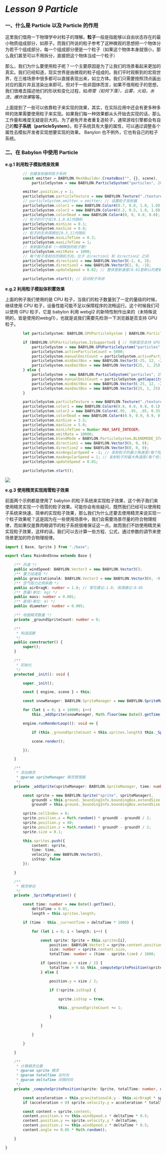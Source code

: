 # *Lesson 9 Particle*

### 一、什么是 Particle 以及 Particle 的作用

这里我们借用一下物理学中对粒子的理解。**粒子**一般是指能够以自由状态存在的最小物质组成部分，如原子。而我们所说的粒子参考了这种微观的思想把一个物体分为若干个组成部分，每一个组成部分便是一个粒子（如果这个物体本身就很小，那么我们甚至可以不用拆分，直接把这个物体当成一个粒子）

那么，我们为什么要使用粒子呢？一个主要原因是为了让我们的场景看起来更加的真实。我们已经知道，现实世界是由微观的粒子组成的。我们平时观察到的宏观世界，在三维场景中很多都可以直接表现出来，如立方体。我们只需要按照顶点画出对应的面片并且渲染出来即可。但对于一些非固体而言，如果不借用粒子的思想，我们很难去描述他们的形状和变化过程，如*雨雪（如何下落），云雾，火焰，水流，爆炸效果*等等。

上面提到了一些可以依靠粒子来实现的效果，其实，在实际应用中还会有更多种多样的效果需要使用粒子来实现。如果我们每一种效果都从头开始去实现的话，那么工作量和难度无疑是巨大的。为了避免开发者重复造轮子，通常游戏引擎都会有自己的**粒子系统（particleSystem）**。粒子系统具有大量的属性，可以通过调整各个属性去模拟开发者实现想要实现的效果。 Banylon 也不例外，它也有自己的粒子系统。

### 二、在 Babylon 中使用 Particle

**e.g.1 利用粒子模拟喷泉效果**

```typescript
        // 创建发射器和粒子系统
		const emitter = BABYLON.MeshBuilder.CreateBox("", {}, scene),
            particleSystem = new BABYLON.ParticleSystem("particles", 2000, scene);

        emitter.position.y = 1;
        particleSystem.particleTexture = new BABYLON.Texture("./textures/flare.png", scene); // 粒子贴图
        // particleSystem.emitter = emitter; // 设置粒子发射器
        particleSystem.color1 = new BABYLON.Color4(0.7, 0.8, 1.0, 1.0);
        particleSystem.color2 = new BABYLON.Color4(0.2, 0.5, 1.0, 1.0);
        particleSystem.colorDead = new BABYLON.Color4(0, 0, 0.0, 0.0); // 粒子在其生命周期结束时的颜色  
        // 粒子的尺寸在[0.1,0.8]内随机
        particleSystem.minSize = 0.1;
        particleSystem.maxSize = 0.8;
        // 粒子的生命周期在[0.3,1]内随机
        particleSystem.minLifeTime = 0.3;
        particleSystem.maxLifeTime = 1;
        // 发射器的速率（一帧释放的粒子数）
        particleSystem.emitRate = 1000;
        // 每个粒子发射后的随机方向，位于 direction1 和 direction2 之间
        particleSystem.direction1 = new BABYLON.Vector3(-2, 8, 3);
        particleSystem.direction2 = new BABYLON.Vector3(2, 8, -3);
        particleSystem.updateSpeed = 0.02; // 整体更新速度(0.01是默认的更新速度。更新越快,动画越快)  

        particleSystem.start(); // 启动粒子系统
```

**e.g.2 利用粒子模拟体积雾效果**

上面的例子我们使用的是 CPU 粒子，当我们的粒子数量到了一定的量级的时候，继续使用 CPU 粒子，设备性能可能不足以保障程序的流畅运行。这个时候我们可以使用 GPU 粒子，它是 babylon 利用 webgl2 的新特性制作出来的（未特殊说明的，皆是使用的webgl1），也就是说我们需要先检测一下浏览器是否支持 GPU 粒子。

```typescript
        let particleSystem: BABYLON.GPUParticleSystem | BABYLON.ParticleSystem; 

        if (BABYLON.GPUParticleSystem.IsSupported) { // 判断是否支持 GPU 粒子
            particleSystem = new BABYLON.GPUParticleSystem("particles", { capacity: 20000 }, scene);
            particleSystem.activeParticleCount = 5000;
            particleSystem.manualEmitCount = particleSystem.activeParticleCount;
            particleSystem.minEmitBox = new BABYLON.Vector3(-25, 12, -25);
            particleSystem.maxEmitBox = new BABYLON.Vector3(25, 1, 25);
        } else {
            particleSystem = new BABYLON.ParticleSystem("particles", 2500, scene);
            particleSystem.manualEmitCount = particleSystem.getCapacity();
            particleSystem.minEmitBox = new BABYLON.Vector3(-25, 12, -25);
            particleSystem.maxEmitBox = new BABYLON.Vector3(25, 1, 25);
        }

        particleSystem.particleTexture = new BABYLON.Texture("./textures/smoke_15.png", scene);
        particleSystem.color1 = new BABYLON.Color4(0.8, 0.8, 0.8, 0.1);
        particleSystem.color2 = new BABYLON.Color4(.95, .95, .95, 0.35);
        particleSystem.colorDead = new BABYLON.Color4(0.9, 0.9, 0.9, 0.1);
        particleSystem.minSize = 3.5;
        particleSystem.maxSize = 5.0;
        particleSystem.minLifeTime = Number.MAX_SAFE_INTEGER;
        particleSystem.emitRate = 10000;
        particleSystem.blendMode = BABYLON.ParticleSystem.BLENDMODE_STANDARD;
        particleSystem.direction1 = new BABYLON.Vector3(0, 0, 0);
        particleSystem.direction2 = new BABYLON.Vector3(0, 0, 0);
        particleSystem.minAngularSpeed = -1; // 发射粒子的最小角速度(每个粒子的z轴旋转)。  
        particleSystem.maxAngularSpeed = 1; // 发射粒子的最大角速度(每个粒子的z轴旋转)。  
        particleSystem.updateSpeed = 0.01;

        particleSystem.start();
```

![](images/fog.png)

**e.g.3 使用精灵实现雨雪粒子效果**

前面两个示例都是使用了 babylon 的粒子系统来实现粒子效果，这个例子我们来使用精灵实现一个雨雪的粒子效果。可能你会有些疑问，既然我们已经可以使用粒子系统来快速、简单的实现粒子效果，那么我们为什么还要去使用精灵来说实现一个粒子效果呢？这是因为在一些使用场景中，我们会需要场景尽量的符合物理规律，而如果仅是靠肉眼调节的粒子系统很难保证这一点。故而我们不妨使用精灵来实现粒子效果，这样的话，我们可以去计算一些方程、公式，通过参数的调节来使场景更加的符合物理规律。

```typescript
import { Base, Sprite } from "./base";

export class RainAndSnow extends Base {

    /** 风速 */
    public windSpeed: BABYLON.Vector3 = new BABYLON.Vector3();
    /** 重力加速度 */
    public gravitationalA: BABYLON.Vector3 = new BABYLON.Vector3(0, -9.81, 0);
    /** 空气阻力比例系数 */
    public airDragK: number = 1.0; // 雪花建议:1.0; 雨滴建议:0.05
    /** 质量(单位: kg) */
    public mass: number = 0.001;
    /** 直径(单位: m) */
    public diameter: number = 0.005;

    /** 地面精灵数量 */
    private _groundSpriteCount: number = 0;

    /**
     * 构造函数
     */
    public constructor() {
        super();
    }

    /**
     * 初始化
     */
    protected _init(): void {

        super._init();

        const { engine, scene } = this;

        const snowManager: BABYLON.SpriteManager = new BABYLON.SpriteManager("SpriteManager", "./textures/snow.png", 10000, { width: 8, height: 8 }, scene);

        for (let i = 0; i < 10000; i++)
            this._addSprite(snowManager, Math.floor(new Date().getTime() + i / 10));

        engine.runRenderLoop((): void => {

            if (this._groundSpriteCount < this.sprites.length) this._SpriteMigration();

            scene.render();

        });

    }

    /**
     * 添加精灵
     * @param spriteManager 精灵管理器
     */
    private _addSprite(spriteManager: BABYLON.SpriteManager, time: number = new Date().getTime()): void {

        const sprite = new BABYLON.Sprite("sprite", spriteManager),
            groundX = this.ground._boundingInfo.boundingBox.extendSize.x * 2,
            groundY = this.ground._boundingInfo.boundingBox.extendSize.x * 2;

        sprite.cellIndex = 0;
        sprite.position.x = Math.random() * groundX - groundX / 2;
        sprite.position.y = 40;
        sprite.position.z = Math.random() * groundY - groundY / 2;
        sprite.size = 0.1;

        this.sprites.push({
            content: sprite,
            time: time,
            velocity: new BABYLON.Vector3(),
            isStop: false
        });

    }

    /**
     * 精灵移动
     */
    private _SpriteMigration() {

        const time: number = new Date().getTime(),
            deltaTime = 0.01,
            length = this.sprites.length;

        if (time - this._currentTime > deltaTime * 1000) {

            for (let i = 0; i < length; i++) {

                const sprite: Sprite = this.sprites[i],
                    position: BABYLON.Vector3 = sprite.content.position,
                    size: number = sprite.content.size,
                    totalTime: number = (time - sprite.time) / 1000;

                if (position.y > size / 2) {
                    totalTime > 0 && this._computeSpritePosition(sprite, totalTime, deltaTime);
                } else {

                    position.y = size / 2;

                    if (!sprite.isStop) {

                        sprite.isStop = true;

                        this._groundSpriteCount += 1;

                    }

                }

            }

        }

    }

    /**
     * 计算精灵位置
     * @param sprite 精灵
     * @param totalTime 总时长
     * @param deltaTime 间隔时间
     */
    private _computeSpritePosition(sprite: Sprite, totalTime: number, deltaTime: number) {

        const acceleration = this.gravitationalA.y - this.airDragK * sprite.velocity.y * this.diameter / this.mass;
        if (acceleration < 0) sprite.velocity.y = acceleration * totalTime;

        const content = sprite.content;
        content.position.x += this.windSpeed.x * deltaTime * 0.5;
        content.position.y += sprite.velocity.y * deltaTime;
        content.position.z += this.windSpeed.z * deltaTime * 0.5;
        content.angle += 0.05 * Math.random();

    }

}
```

